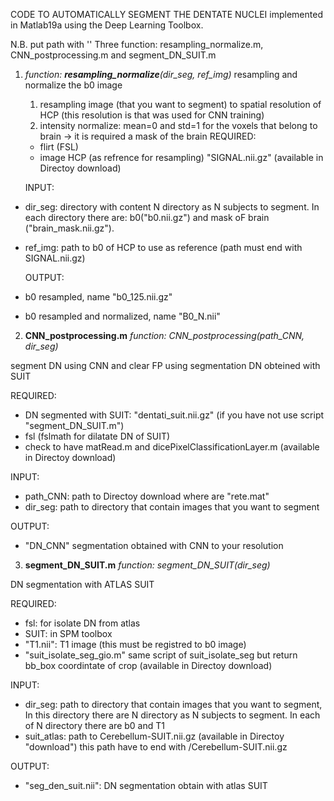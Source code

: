 CODE TO AUTOMATICALLY SEGMENT THE DENTATE NUCLEI implemented in Matlab19a using the Deep Learning Toolbox.

N.B. put path with ''
Three function: resampling_normalize.m, CNN_postprocessing.m and segment_DN_SUIT.m

1. *function: **resampling_normalize**(dir_seg, ref_img)*
  resampling and normalize the b0 image
  	1. resampling image (that you want to segment) to spatial resolution of HCP (this resolution is that was used for CNN training)
  	2. intensity normalize: mean=0 and std=1 for the voxels that belong to brain -> it is required a mask of the brain
	REQUIRED:
  	- flirt (FSL)
  	- image HCP (as refrence for resampling) "SIGNAL.nii.gz" (available in Directoy download)

	INPUT: 
- dir_seg: directory with content N directory as N subjects to segment. In each directory there are: b0("b0.nii.gz") and mask oF brain ("brain_mask.nii.gz").
- ref_img: path to b0 of HCP to use as reference (path must end with SIGNAL.nii.gz)

	OUTPUT:
- b0 resampled, name "b0_125.nii.gz"
- b0 resampled and normalized, name "B0_N.nii"


2) **CNN_postprocessing.m** *function: CNN_postprocessing(path_CNN, dir_seg)*

segment DN using CNN and clear FP using segmentation DN obteined with SUIT

REQUIRED:
- DN segmented with SUIT: "dentati_suit.nii.gz" (if you have not use script "segment_DN_SUIT.m")
- fsl (fslmath for dilatate DN of SUIT)
- check to have matRead.m and dicePixelClassificationLayer.m (available in Directoy download)

INPUT:
- path_CNN: path to Directoy download where are "rete.mat" 
- dir_seg: path to directory that contain images that you want to segment

OUTPUT:
- "DN_CNN" segmentation obtained with CNN to your resolution


3) **segment_DN_SUIT.m** *function: segment_DN_SUIT(dir_seg)*

DN segmentation with ATLAS SUIT

REQUIRED:
- fsl: for isolate DN from atlas 
- SUIT: in SPM toolbox
- "T1.nii": T1 image (this must be registred to b0 image)
- "suit_isolate_seg_gio.m" same script of suit_isolate_seg but return bb_box coordintate of crop (available in Directoy download)

INPUT:
- dir_seg: path to directory that contain images that you want to segment, In this directory there are N directory as N subjects to 	  segment. In each of N directory there are b0 and T1
- suit_atlas: path to Cerebellum-SUIT.nii.gz (available in Directoy "download") this path have to end with /Cerebellum-SUIT.nii.gz 
       
OUTPUT:
- "seg_den_suit.nii": DN segmentation obtain with atlas SUIT
    
